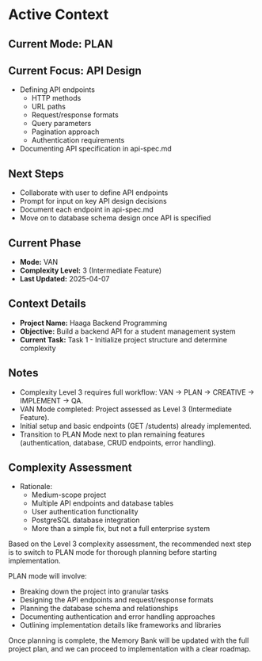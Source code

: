 # Active Context

## Current Mode: PLAN

## Current Focus: API Design

- Defining API endpoints
  - HTTP methods
  - URL paths
  - Request/response formats
  - Query parameters
  - Pagination approach
  - Authentication requirements
- Documenting API specification in api-spec.md

## Next Steps

- Collaborate with user to define API endpoints
- Prompt for input on key API design decisions
- Document each endpoint in api-spec.md
- Move on to database schema design once API is specified

## Current Phase

- **Mode:** VAN
- **Complexity Level:** 3 (Intermediate Feature)
- **Last Updated:** 2025-04-07

## Context Details

- **Project Name:** Haaga Backend Programming
- **Objective:** Build a backend API for a student management system
- **Current Task:** Task 1 - Initialize project structure and determine complexity

## Notes

- Complexity Level 3 requires full workflow: VAN → PLAN → CREATIVE → IMPLEMENT → QA.
- VAN Mode completed: Project assessed as Level 3 (Intermediate Feature).
- Initial setup and basic endpoints (GET /students) already implemented.
- Transition to PLAN Mode next to plan remaining features (authentication, database, CRUD endpoints, error handling).

## Complexity Assessment

- Rationale:
  - Medium-scope project
  - Multiple API endpoints and database tables
  - User authentication functionality
  - PostgreSQL database integration
  - More than a simple fix, but not a full enterprise system

Based on the Level 3 complexity assessment, the recommended next step is to switch to PLAN mode for thorough planning before starting implementation.

PLAN mode will involve:

- Breaking down the project into granular tasks
- Designing the API endpoints and request/response formats
- Planning the database schema and relationships
- Documenting authentication and error handling approaches
- Outlining implementation details like frameworks and libraries

Once planning is complete, the Memory Bank will be updated with the full project plan, and we can proceed to implementation with a clear roadmap.
